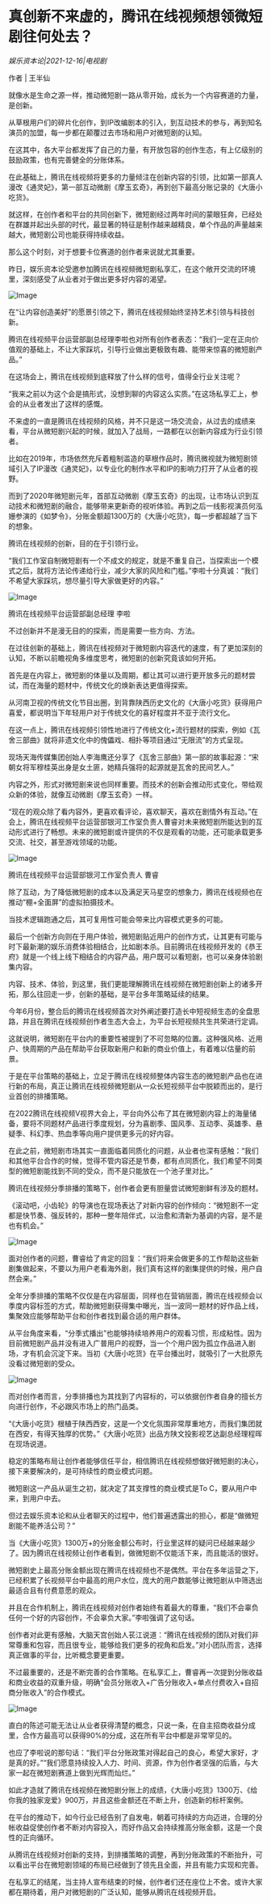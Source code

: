 # 真创新不来虚的，腾讯在线视频想领微短剧往何处去？

*娱乐资本论|2021-12-16|电视剧*

作者 | 王半仙

就像水是生命之源一样，推动微短剧一路从零开始，成长为一个内容赛道的力量，是创新。

从草根用户们的碎片化创作，到IP改编剧本的引入，到互动技术的参与，再到知名演员的加盟，每一步都在颠覆过去市场和用户对微短剧的认知。

在这其中，各大平台都发挥了自己的力量，有开放包容的创作生态，有上亿级别的鼓励政策，也有完善健全的分账体系。

在此基础上，腾讯在线视频将更多的力量倾注在创新内容的引领，比如第一部真人漫改《通灵妃》，第一部互动微剧《摩玉玄奇》，再到创下最高分账记录的《大唐小吃货》。

就这样，在创作者和平台的共同创新下，微短剧经过两年时间的蒙眼狂奔，已经处在群雄并起出头部的时代，最显著的特征是制作越来越精良，单个作品的声量越来越大，微短剧公司也能获得持续收益。

那么这个时刻，对于想要卡位赛道的创作者来说就尤其重要。

昨日，娱乐资本论受邀参加腾讯在线视频微短剧私享汇，在这个敞开交流的环境里，深刻感受了从业者对于做出更多好内容的渴望。

![Image](https://inews.gtimg.com/newsapp_bt/0/14308869672/641)

在“让内容创造美好”的愿景引领之下，腾讯在线视频始终坚持艺术引领与科技创新。

腾讯在线视频平台运营部副总经理李啦也对所有创作者表态：“我们一定在正向价值观的基础上，不让大家踩坑，引导行业做出更极致有趣、能带来惊喜的微短剧产品。”

在这场会上，腾讯在线视频到底释放了什么样的信号，值得全行业关注呢？

“我来之前以为这个会是搞形式，没想到聊的内容这么实质。”在这场私享汇上，参会的从业者发出了这样的感慨。

不来虚的一直是腾讯在线视频的风格，并不只是这一场交流会，从过去的成绩来看，平台从微短剧兴起的时候，就加入了战局，一路都在以创新内容成为行业引领者。

比如在2019年，市场依然充斥着粗制滥造的草根作品时，腾讯微视就为微短剧领域引入了IP漫改《通灵妃》，以专业化的制作水平和IP的影响力打开了从业者的视野。

而到了2020年微短剧元年，首部互动微剧《摩玉玄奇》的出现，让市场认识到互动技术和微短剧的融合，能够带来更新奇的视听体验。再到之后一线影视演员何泓姗参演的《如梦令》，分账金额超1300万的《大唐小吃货》，每一步都超越了当下的想象。

腾讯在线视频的创新，目的在于引领行业。

“我们工作室自制微短剧有一个不成文的规定，就是不重复自己，当探索出一个模式之后，就将方法论传递给行业，减少大家的风险和门槛。”李啦十分真诚：“我们不希望大家踩坑，想尽量引导大家做更好的内容。”

![Image](https://inews.gtimg.com/newsapp_bt/0/14308869671/641)

腾讯在线视频平台运营部副总经理 李啦

不过创新并不是漫无目的的探索，而是需要一些方向、方法。

在过往创新的基础上，腾讯在线视频对于微短剧内容迭代的速度，有了更加深刻的认知，不断以前瞻视角多维度思考，微短剧的创新究竟该如何开拓。

首先是在内容上，微短剧的体量以及周期，都让其可以进行更开放多元的题材尝试，而在海量的题材中，传统文化的焕新表达更值得探索。

从河南卫视的传统文化节目出圈，到背靠陕西历史文化的《大唐小吃货》获得用户喜爱，都说明当下年轻用户对于传统文化的喜好程度并不亚于流行文化。

在这一点上，腾讯在线视频引领性地进行了传统文化+流行题材的探索，例如《瓦舍三部曲》就将非遗文化中的傀儡戏、相扑等项目通过“无限流”的方式呈现。

现场天海传媒集团创始人李海鹰还分享了《瓦舍三部曲》第一部的故事起源：“宋朝女将军穆桂英出身是女土匪，她精兵强将的起源就是瓦舍的民间艺人。”

内容之外，形式对微短剧来说也同样重要。而技术的创新会推动形式变化，带给观众新的体验，就像互动微剧《摩玉玄奇》一样。

“现在的观众除了看内容外，更喜欢看评论，喜欢聊天，喜欢在剧情外有互动。”在会上，腾讯在线视频平台运营部银河工作室负责人曹睿对未来微短剧所能达到的互动形式进行了畅想。未来的微短剧或许提供的不仅是观看的功能，还可能承载更多交流、社交，甚至游戏领域的功能。

![Image](https://inews.gtimg.com/newsapp_bt/0/14308869665/641)

腾讯在线视频平台运营部银河工作室负责人 曹睿

除了互动，为了降低微短剧的成本以及满足天马星空的想象力，腾讯在线视频也在推动“棚+全面屏”的虚拟拍摄技术。

当技术逻辑跑通之后，其可复用性可能会带来比内容模式更多的可能。

最后一个创新方向则在于用户体验，微短剧贴近用户的创作方式，让其更有可能与时下最新潮的娱乐消费体验相结合，比如剧本杀。目前腾讯在线视频开发的《恭王府》就是一个线上线下相结合的内容产品，用户既可以看短剧，也可以亲身体验剧集内容。

内容、技术、体验，到这里，我们更能理解腾讯在线视频在微短剧创新上的诸多开拓，那么往回走一步，创新的基础，是平台多年策略延续的结果。

今年6月份，整合后的腾讯在线视频首次对外阐述要打造长中短视频生态的全盘思路，并且在腾讯在线视频创作者生态大会上，为平台长短视频共生共荣进行定调。

这就说明，微短剧在平台内的重要性被提到了不可忽略的位置。这种强风格、近用户、快周期的产品在帮助平台获取新用户和新的商业价值上，有着难以估量的前景。

于是在平台策略的基础上，立足于腾讯在线视频整体内容生态的微短剧产品也在进行新的布局，真正让腾讯在线视频微短剧从一众长短视频平台中脱颖而出的，是行业首创的排播策略。

在2022腾讯在线视频V视界大会上，平台向外公布了其在微短剧内容上的海量储备，要将不同题材产品进行季度规划，分为喜剧季、国风季、互动季、英雄季、悬疑季、科幻季、热血季等向用户提供更多元的好内容。

在此之前，微短剧市场其实一直面临着同质化的问题，从业者也深有感触：“我们和其他平台合作的时候，觉得不管内容还是节奏，都有点同质化，我们希望不同类型的微短剧能找到不同的受众，而不是只能放在一个池子里对比。”

腾讯在线视频分季排播的策略下，创作者会更有胆量尝试微短剧鲜有涉及的题材。

《滚动吧，小齿轮》的导演也在现场表达了对新内容的创作倾向：“微短剧不一定都是快节奏、强反转的，那种一整年陪伴式，以治愈和清新为基调的内容，是不是也有机会。”

![Image](https://inews.gtimg.com/newsapp_bt/0/14308869713/641)

面对创作者的问题，曹睿给了肯定的回复：“我们将来会做更多的工作帮助这些新剧集做起来，不要以为用户老看海外剧，我们真有这样的剧集提供的时候，用户自然会来。”

全年分季排播的策略不仅仅是在内容层面，同样也在营销层面，腾讯在线视频会以季度内容标签的方式，帮助微短剧获得集中曝光，当一波同一题材的好作品上线，集聚效应能够帮助平台和创作者找到最合适的用户群体。

从平台角度来看，“分季式播出”也能够持续培养用户的观看习惯，形成粘性。因为目前微短剧产品并没有进入广普用户的视野，当一个个用户因为孤立作品进入剧场，才有机会沉淀下来。当初《大唐小吃货》在平台播出时，就吸引了一大批原先没看过微短剧的受众。

![Image](https://inews.gtimg.com/newsapp_bt/0/14308869724/641)

而对创作者而言，分季排播也为其找到了内容标的，可以依据创作者自身的擅长方向进行创作，不必跟风市场上的热门品类。

“《大唐小吃货》根植于陕西西安，这是一个文化氛围非常厚重地方，而我们集团就在西安，有得天独厚的优势。”《大唐小吃货》出品方陕文投影视艺达副总经理程晖在现场说道。

稳定的策略布局让创作者能够信任平台，相信腾讯在线视频想做好微短剧的决心，接下来要解决的，是可持续性的商业模式问题。

微短剧这一产品从诞生之初，就决定了其支撑性的商业模式是To C，要从用户中来，到用户中去。

但过去娱乐资本论和从业者聊天的过程中，他们普遍透露出的担心，都是“做微短剧能不能养活公司？”

当《大唐小吃货》1300万+的分账金额公布时，行业里这样的疑问已经越来越少了。因为腾讯在线视频让创作者看到，做微短剧不仅能活下来，而且能活的很好。

微短剧史上最高分账金额出现在腾讯在线视频也不是偶然。平台在多年运营之下，已经积累了长视频平台中最高的用户水位，庞大的用户数能够让微短剧从中筛选出最适合且有付费意愿的观众。

并且在合作机制上，腾讯在线视频对创作者始终有着最大的尊重，“我们不会辜负任何一个好的内容创作，不会辜负大家。”李啦强调了这句话。

创作者对此更有感触，大脑天宫创始人苌江说道：“腾讯在线视频的团队对我们非常尊重和包容，而且很专业，能够给我们更多的视角和启发。”对小团队而言，选择真正做事的平台，比听概念要更重要。

不过最重要的，还是不断完善的合作策略。在私享汇上，曹睿再一次提到分账收益和商业收益的双重升级，明确“会员分账收入+广告分账收入+单点付费收入+自招商分账收入”的合作模式。

![Image](https://inews.gtimg.com/newsapp_bt/0/14308869680/641)

直白的陈述可能无法让从业者获得清楚的概念，只说一条，在自主招商收益分成里，合作方最高可以获得90%的分成，这在所有平台中都是非常罕见的。

也应了李啦说的那句话：“我们平台分账政策对得起自己的良心，希望大家好，才是真的好。”“我们愿意持续投入人力、时间、资源，作为创作者坚强的后盾，与大家一起在微短剧赛道上做到光辉而灿烂。”

如此才造就了腾讯在线视频在微短剧分账上的成绩，《大唐小吃货》1300万、《给你我的独家宠爱》900万，并且这些金额还在不断上升，创造新的标杆案例。

在平台的推动下，如今行业已经告别了自发电，朝着可持续的方向迈进，合理的分帐收益促使创作者不断对内容投入，而好作品又会持续推高分账金额，这是一个良性的正向循环。

从腾讯在线视频对创新的支持，到排播策略的调整，再到分账政策的不断抬升，可以看出平台在微短剧领域的布局已经做到了领先且全面，并且有能力实现和完善。

在私享汇的结尾，当主持人宣布结束的时候，创作者们还在座位上不舍。或许大家都在期待着，用户对微短剧的广泛认知，能够从腾讯在线视频开启。


